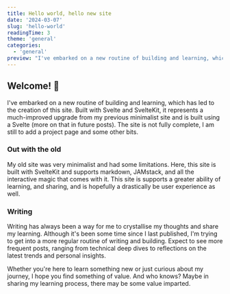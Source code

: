 ```yaml
---
title: Hello world, hello new site
date: '2024-03-07'
slug: 'hello-world'
readingTime: 3
theme: 'general'
categories:
  - 'general'
preview: "I've embarked on a new routine of building and learning, which has led to the creation of this site. Built with Svelte and SvelteKit, it represents a much-improved upgrade from my previous minimalist site and is built using a Svelte."
---
```


## Welcome! 👋

I've embarked on a new routine of building and learning, which has led to the creation of this site. Built with Svelte and SvelteKit, it represents a much-improved upgrade from my previous minimalist site and is built using a Svelte (more on that in future posts). The site is not fully complete, I am still to add a project page and some other bits.

### Out with the old

My old site was very minimalist and had some limitations. Here, this site is built with SvelteKit and supports  markdown, JAMstack, and all the interactive magic that comes with it. This site is supports a greater ability of learning, and sharing, and is hopefully a drastically be user experience as well.

### Writing

Writing has always been a way for me to crystallise my thoughts and share my learning. Although it's been some time since I last published, I'm trying to get into a more regular routine of writing and building. Expect to see more frequent posts, ranging from technical deep dives to reflections on the latest trends and personal insights.

Whether you're here to learn something new or just curious about my journey, I hope you find something of value. And who knows? Maybe in sharing my learning process, there may be some value imparted.

<script>
import LinkList from '$lib/components/LinkList.svelte'
import { socials } from '$lib/data/links.js'
</script>

<LinkList links={socials} />
